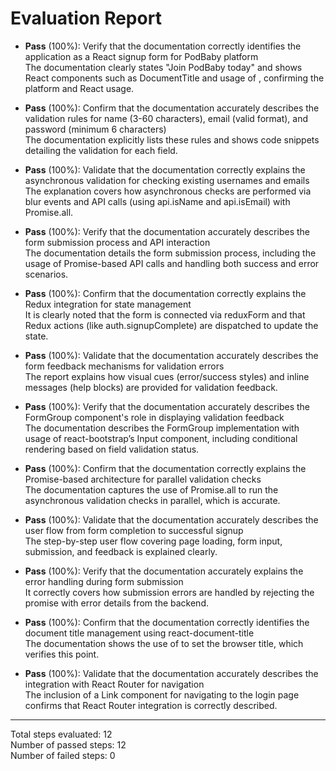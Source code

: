 # Evaluation Report

- **Pass** (100%): Verify that the documentation correctly identifies the application as a React signup form for PodBaby platform  
  The documentation clearly states "Join PodBaby today" and shows React components such as DocumentTitle and usage of <Signup>, confirming the platform and React usage.

- **Pass** (100%): Confirm that the documentation accurately describes the validation rules for name (3-60 characters), email (valid format), and password (minimum 6 characters)  
  The documentation explicitly lists these rules and shows code snippets detailing the validation for each field.

- **Pass** (100%): Validate that the documentation correctly explains the asynchronous validation for checking existing usernames and emails  
  The explanation covers how asynchronous checks are performed via blur events and API calls (using api.isName and api.isEmail) with Promise.all.

- **Pass** (100%): Verify that the documentation accurately describes the form submission process and API interaction  
  The documentation details the form submission process, including the usage of Promise-based API calls and handling both success and error scenarios.

- **Pass** (100%): Confirm that the documentation correctly explains the Redux integration for state management  
  It is clearly noted that the form is connected via reduxForm and that Redux actions (like auth.signupComplete) are dispatched to update the state.

- **Pass** (100%): Validate that the documentation accurately describes the form feedback mechanisms for validation errors  
  The report explains how visual cues (error/success styles) and inline messages (help blocks) are provided for validation feedback.

- **Pass** (100%): Verify that the documentation accurately describes the FormGroup component's role in displaying validation feedback  
  The documentation describes the FormGroup implementation with usage of react-bootstrap’s Input component, including conditional rendering based on field validation status.

- **Pass** (100%): Confirm that the documentation correctly explains the Promise-based architecture for parallel validation checks  
  The documentation captures the use of Promise.all to run the asynchronous validation checks in parallel, which is accurate.

- **Pass** (100%): Validate that the documentation accurately describes the user flow from form completion to successful signup  
  The step-by-step user flow covering page loading, form input, submission, and feedback is explained clearly.

- **Pass** (100%): Verify that the documentation accurately explains the error handling during form submission  
  It correctly covers how submission errors are handled by rejecting the promise with error details from the backend.

- **Pass** (100%): Confirm that the documentation correctly identifies the document title management using react-document-title  
  The documentation shows the use of <DocumentTitle> to set the browser title, which verifies this point.

- **Pass** (100%): Validate that the documentation accurately describes the integration with React Router for navigation  
  The inclusion of a Link component for navigating to the login page confirms that React Router integration is correctly described.

---

Total steps evaluated: 12  
Number of passed steps: 12  
Number of failed steps: 0